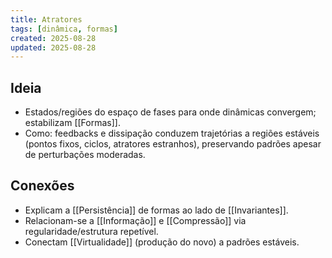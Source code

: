 ```yaml
---
title: Atratores
tags: [dinâmica, formas]
created: 2025-08-28
updated: 2025-08-28
---
```


## Ideia
- Estados/regiões do espaço de fases para onde dinâmicas convergem; estabilizam [[Formas]].
- Como: feedbacks e dissipação conduzem trajetórias a regiões estáveis (pontos fixos, ciclos, atratores estranhos), preservando padrões apesar de perturbações moderadas.

## Conexões
- Explicam a [[Persistência]] de formas ao lado de [[Invariantes]].
- Relacionam-se a [[Informação]] e [[Compressão]] via regularidade/estrutura repetível.
- Conectam [[Virtualidade]] (produção do novo) a padrões estáveis.
